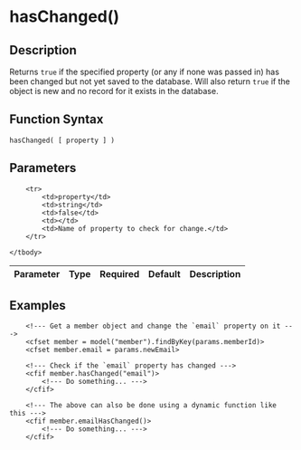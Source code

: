 # hasChanged()

## Description
Returns `true` if the specified property (or any if none was passed in) has been changed but not yet saved to the database. Will also return `true` if the object is new and no record for it exists in the database.

## Function Syntax
	hasChanged( [ property ] )


## Parameters
<table>
	<thead>
		<tr>
			<th>Parameter</th>
			<th>Type</th>
			<th>Required</th>
			<th>Default</th>
			<th>Description</th>
		</tr>
	</thead>
	<tbody>
		
		<tr>
			<td>property</td>
			<td>string</td>
			<td>false</td>
			<td></td>
			<td>Name of property to check for change.</td>
		</tr>
		
	</tbody>
</table>


## Examples
	
		<!--- Get a member object and change the `email` property on it --->
		<cfset member = model("member").findByKey(params.memberId)>
		<cfset member.email = params.newEmail>

		<!--- Check if the `email` property has changed --->
		<cfif member.hasChanged("email")>
			<!--- Do something... --->
		</cfif>

		<!--- The above can also be done using a dynamic function like this --->
		<cfif member.emailHasChanged()>
			<!--- Do something... --->
		</cfif>
